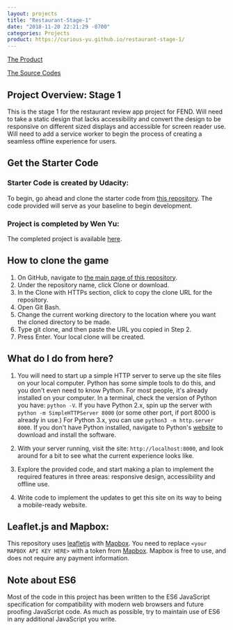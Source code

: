 ```yaml
---
layout: projects
title: "Restaurant-Stage-1"
date: "2018-11-20 22:21:29 -0700"
categories: Projects
product: https://curious-yu.github.io/restaurant-stage-1/
---
```



[The Product](https://curious-yu.github.io/restaurant-stage-1/)

[The Source Codes](https://github.com/Curious-Yu/restaurant-stage-1)

## Project Overview: Stage 1

This is the stage 1 for the restaurant review app project for FEND. Will need to take a static design that lacks accessibility and convert the design to be responsive on different sized displays and accessible for screen reader use. Will need to add a service worker to begin the process of creating a seamless offline experience for users.

## Get the Starter Code

### Starter Code is created by Udacity:

To begin, go ahead and clone the starter code from [this repository](https://github.com/udacity/mws-restaurant-stage-1). The code provided will serve as your baseline to begin development.

### Project is completed by Wen Yu:

The completed project is available [here](https://curious-yu.github.io/restaurant-stage-1/).

## How to clone the game

  1. On GitHub, navigate to [the main page of this repository](https://github.com/Curious-Yu/restaurant-stage-1).
  2. Under the repository name, click Clone or download.
  3. In the Clone with HTTPs section, click  to copy the clone URL for the repository.
  4. Open Git Bash.
  5. Change the current working directory to the location where you want the cloned directory to be made.
  6. Type git clone, and then paste the URL you copied in Step 2.
  7. Press Enter. Your local clone will be created.

## What do I do from here?

1. You will need to start up a simple HTTP server to serve up the site files on your local computer. Python has some simple tools to do this, and you don't even need to know Python. For most people, it's already installed on your computer. In a terminal, check the version of Python you have: `python -V`. If you have Python 2.x, spin up the server with `python -m SimpleHTTPServer 8000` (or some other port, if port 8000 is already in use.) For Python 3.x, you can use `python3 -m http.server 8000`. If you don't have Python installed, navigate to Python's [website](https://www.python.org/) to download and install the software.

2. With your server running, visit the site: `http://localhost:8000`, and look around for a bit to see what the current experience looks like.

3. Explore the provided code, and start making a plan to implement the required features in three areas: responsive design, accessibility and offline use.

4. Write code to implement the updates to get this site on its way to being a mobile-ready website.

## Leaflet.js and Mapbox:

This repository uses [leafletjs](https://leafletjs.com/) with [Mapbox](https://www.mapbox.com/). You need to replace `<your MAPBOX API KEY HERE>` with a token from [Mapbox](https://www.mapbox.com/). Mapbox is free to use, and does not require any payment information.

## Note about ES6

Most of the code in this project has been written to the ES6 JavaScript specification for compatibility with modern web browsers and future proofing JavaScript code. As much as possible, try to maintain use of ES6 in any additional JavaScript you write.
